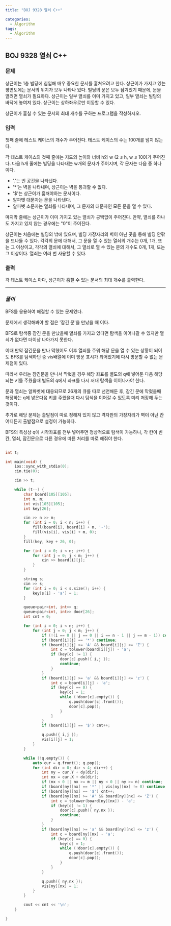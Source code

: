 ```yaml
---
title: "BOJ 9328 열쇠 C++"

categories:
  - Algorithm
tags:
  - Algorithm
---
```


## BOJ 9328 열쇠 C++

### 문제

상근이는 1층 빌딩에 침입해 매우 중요한 문서를 훔쳐오려고 한다. 상근이가 가지고 있는 평면도에는 문서의 위치가 모두 나타나 있다. 빌딩의 문은 모두 잠겨있기 때문에, 문을 열려면 열쇠가 필요하다. 상근이는 일부 열쇠를 이미 가지고 있고, 일부 열쇠는 빌딩의 바닥에 놓여져 있다. 상근이는 상하좌우로만 이동할 수 있다.

상근이가 훔칠 수 있는 문서의 최대 개수를 구하는 프로그램을 작성하시오.

### 입력

첫째 줄에 테스트 케이스의 개수가 주어진다. 테스트 케이스의 수는 100개를 넘지 않는다.

각 테스트 케이스의 첫째 줄에는 지도의 높이와 너비 h와 w (2 ≤ h, w ≤ 100)가 주어진다. 다음 h개 줄에는 빌딩을 나타내는 w개의 문자가 주어지며, 각 문자는 다음 중 하나이다.

- '.'는 빈 공간을 나타낸다.
- '\*'는 벽을 나타내며, 상근이는 벽을 통과할 수 없다.
- '$'는 상근이가 훔쳐야하는 문서이다.
- 알파벳 대문자는 문을 나타낸다.
- 알파벳 소문자는 열쇠를 나타내며, 그 문자의 대문자인 모든 문을 열 수 있다.

마지막 줄에는 상근이가 이미 가지고 있는 열쇠가 공백없이 주어진다. 만약, 열쇠를 하나도 가지고 있지 않는 경우에는 "0"이 주어진다.

상근이는 처음에는 빌딩의 밖에 있으며, 빌딩 가장자리의 벽이 아닌 곳을 통해 빌딩 안팎을 드나들 수 있다. 각각의 문에 대해서, 그 문을 열 수 있는 열쇠의 개수는 0개, 1개, 또는 그 이상이고, 각각의 열쇠에 대해서, 그 열쇠로 열 수 있는 문의 개수도 0개, 1개, 또는 그 이상이다. 열쇠는 여러 번 사용할 수 있다.

### 출력

각 테스트 케이스 마다, 상근이가 훔칠 수 있는 문서의 최대 개수를 출력한다.

---

### _풀이_

BFS를 응용하여 해결할 수 있는 문제였다.

문제에서 생각해봐야 할 점은 '잠긴 문'을 만났을 때 이다.

BFS로 탐색중 잠긴 문을 만났을때 열쇠를 가지고 있다면 탐색을 이어나갈 수 있지만 열쇠가 없다면 더이상 나아가지 못한다.

이때 만약 잠긴문을 만나 막혔어도 이후 열쇠를 주워 해당 문을 열 수 있는 상황이 되어도 BFS를 탐색하던 중 vis배열에 이미 방문 표시가 되어있기에 다시 방문할 수 없는 문제점이 있다.

따라서 우리는 잠긴문을 만나서 막혔을 경우 해당 좌표를 별도의 q에 넣어둔 다음 해당되는 키를 주웠을때 별도의 q에서 좌표를 다시 꺼내 탐색을 이어나가야 한다.

문과 열쇠는 알파벳에 대응되므로 26개의 큐를 따로 선언해둔 후, 잠긴 문에 막혔을때 해당하는 q에 넣은다음 키를 주웠을때 다시 탐색을 이어갈 수 있도록 미리 저장해 두는 것이다.

추가로 해당 문제는 출발점이 따로 정해져 있지 않고 격자판의 가장자리가 벽이 아닌 칸 어디든지 출발점으로 설정이 가능하다.

BFS의 특성상 q에 시작좌표를 전부 넣어주면 정상적으로 탐색이 가능하나, 각 칸이 빈칸, 열쇠, 잠긴문으로 다른 경우에 따른 처리를 따로 해줘야 한다.

```c++

int t;

int main(void) {
    ios::sync_with_stdio(0);
    cin.tie(0);

    cin >> t;

    while (t--) {
        char board[105][105];
        int n, m;
        int vis[105][105];
        int key[26];

        cin >> n >> m;
        for (int i = 0; i < n; i++) {
            fill(board[i], board[i] + m, '-');
            fill(vis[i], vis[i] + m, 0);
        }
        fill(key, key + 26, 0);

        for (int i = 0; i < n; i++) {
            for (int j = 0; j < m; j++) {
                cin >> board[i][j];
            }
        }

        string s;
        cin >> s;
        for (int i = 0; i < s.size(); i++) {
            key[s[i] - 'a'] = 1;
        }

        queue<pair<int, int>> q;
        queue<pair<int, int>> door[26];
        int cnt = 0;

        for (int i = 0; i < n; i++) {
            for (int j = 0; j < m; j++) {
                if (!(i == 0 || j == 0 || i == n - 1 || j == m - 1)) continue;
                if (board[i][j] == '*') continue;
                if (board[i][j] >= 'A' && board[i][j] <= 'Z') {
                    int c = tolower(board[i][j]) - 'a';
                    if (key[c] != 1) {
                        door[c].push({ i,j });
                        continue;
                    }
                }
                if (board[i][j] >= 'a' && board[i][j] <= 'z') {
                    int c = board[i][j] - 'a';
                    if (key[c] == 0) {
                        key[c] = 1;
                        while (!door[c].empty()) {
                            q.push(door[c].front());
                            door[c].pop();
                        }
                    }
                }
                if (board[i][j] == '$') cnt++;

                q.push({ i,j });
                vis[i][j] = 1;
            }
        }

        while (!q.empty()) {
            auto cur = q.front(); q.pop();
            for (int dir = 0; dir < 4; dir++) {
                int ny = cur.Y + dy[dir];
                int nx = cur.X + dx[dir];
                if (nx < 0 || nx >= m || ny < 0 || ny >= n) continue;
                if (board[ny][nx] == '*' || vis[ny][nx] != 0) continue;
                if (board[ny][nx] == '$') cnt++;
                if (board[ny][nx] >= 'A' && board[ny][nx] <= 'Z') {
                    int c = tolower(board[ny][nx]) - 'a';
                    if (key[c] != 1) {
                        door[c].push({ ny,nx });
                        continue;
                    }
                }
                if (board[ny][nx] >= 'a' && board[ny][nx] <= 'z') {
                    int c = board[ny][nx] - 'a';
                    if (key[c] == 0) {
                        key[c] = 1;
                        while (!door[c].empty()) {
                            q.push(door[c].front());
                            door[c].pop();
                        }
                    }
                }

                q.push({ ny,nx });
                vis[ny][nx] = 1;
            }
        }

        cout << cnt << '\n';
    }

}

```
